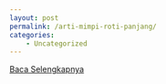```yaml
---
layout: post
permalink: /arti-mimpi-roti-panjang/
categories:
    - Uncategorized
---
```


[Baca Selengkapnya](/01)